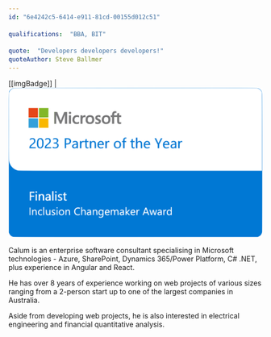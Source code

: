 ```yaml
---
id: "6e4242c5-6414-e911-81cd-00155d012c51"

qualifications:  "BBA, BIT"

quote:  "Developers developers developers!"
quoteAuthor: Steve Ballmer
---
```


[[imgBadge]]
| ![](../badges/Certification-POTY-Finalists.svg)


Calum is an enterprise software consultant specialising in Microsoft technologies - Azure, SharePoint, Dynamics 365/Power Platform, C# .NET, plus experience in Angular and React. 

He has over 8 years of experience working on web projects of various sizes ranging from a 2-person start up to one of the largest companies in Australia.  

Aside from developing web projects, he is also interested in electrical engineering and financial quantitative analysis.  
